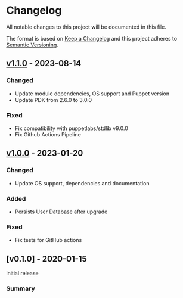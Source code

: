 # Changelog

All notable changes to this project will be documented in this file.

The format is based on [Keep a Changelog](http://keepachangelog.com/en/1.0.0/)
and this project adheres to [Semantic Versioning](http://semver.org/spec/v2.0.0.html).

## [v1.1.0] - 2023-08-14

### Changed
* Update module dependencies, OS support and Puppet version
* Update PDK from 2.6.0 to 3.0.0

### Fixed
* Fix compatibility with puppetlabs/stdlib v9.0.0
* Fix Github Actions Pipeline

## [v1.0.0] - 2023-01-20

### Changed
* Update OS support, dependencies and documentation

### Added
* Persists User Database after upgrade

### Fixed
* Fix tests for GitHub actions

## [v0.1.0] - 2020-01-15

initial release

### Summary

[Unreleased]: https://github.com/markt-de/puppet-baculaweb/compare/v1.1.0...HEAD
[v1.1.0]: https://github.com/markt-de/puppet-baculaweb/compare/v1.0.0...v1.1.0
[v1.0.0]: https://github.com/markt-de/puppet-baculaweb/compare/v0.1.0...v1.0.0
